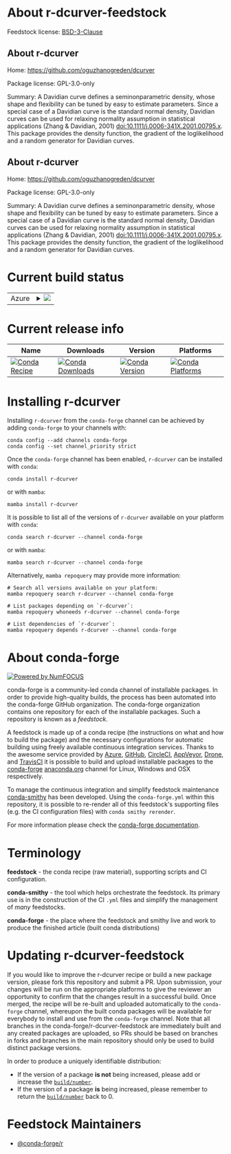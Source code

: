 About r-dcurver-feedstock
=========================

Feedstock license: [BSD-3-Clause](https://github.com/conda-forge/r-dcurver-feedstock/blob/main/LICENSE.txt)


About r-dcurver
---------------

Home: https://github.com/oguzhanogreden/dcurver

Package license: GPL-3.0-only

Summary: A Davidian curve defines a seminonparametric density, whose shape and flexibility can be tuned by easy to estimate parameters. Since a special case of a Davidian curve is the standard normal density, Davidian curves can be used for relaxing normality assumption in statistical applications (Zhang & Davidian, 2001) <doi:10.1111/j.0006-341X.2001.00795.x>. This package provides the density function, the gradient of the loglikelihood and a random generator for Davidian curves.

About r-dcurver
---------------

Home: https://github.com/oguzhanogreden/dcurver

Package license: GPL-3.0-only

Summary: A Davidian curve defines a seminonparametric density, whose shape and flexibility can be tuned by easy to estimate parameters. Since a special case of a Davidian curve is the standard normal density, Davidian curves can be used for relaxing normality assumption in statistical applications (Zhang & Davidian, 2001) <doi:10.1111/j.0006-341X.2001.00795.x>. This package provides the density function, the gradient of the loglikelihood and a random generator for Davidian curves.

Current build status
====================


<table>
    
  <tr>
    <td>Azure</td>
    <td>
      <details>
        <summary>
          <a href="https://dev.azure.com/conda-forge/feedstock-builds/_build/latest?definitionId=1066&branchName=main">
            <img src="https://dev.azure.com/conda-forge/feedstock-builds/_apis/build/status/r-dcurver-feedstock?branchName=main">
          </a>
        </summary>
        <table>
          <thead><tr><th>Variant</th><th>Status</th></tr></thead>
          <tbody><tr>
              <td>linux_64_r_base4.3</td>
              <td>
                <a href="https://dev.azure.com/conda-forge/feedstock-builds/_build/latest?definitionId=1066&branchName=main">
                  <img src="https://dev.azure.com/conda-forge/feedstock-builds/_apis/build/status/r-dcurver-feedstock?branchName=main&jobName=linux&configuration=linux%20linux_64_r_base4.3" alt="variant">
                </a>
              </td>
            </tr><tr>
              <td>linux_64_r_base4.4</td>
              <td>
                <a href="https://dev.azure.com/conda-forge/feedstock-builds/_build/latest?definitionId=1066&branchName=main">
                  <img src="https://dev.azure.com/conda-forge/feedstock-builds/_apis/build/status/r-dcurver-feedstock?branchName=main&jobName=linux&configuration=linux%20linux_64_r_base4.4" alt="variant">
                </a>
              </td>
            </tr><tr>
              <td>osx_64_r_base4.3</td>
              <td>
                <a href="https://dev.azure.com/conda-forge/feedstock-builds/_build/latest?definitionId=1066&branchName=main">
                  <img src="https://dev.azure.com/conda-forge/feedstock-builds/_apis/build/status/r-dcurver-feedstock?branchName=main&jobName=osx&configuration=osx%20osx_64_r_base4.3" alt="variant">
                </a>
              </td>
            </tr><tr>
              <td>osx_64_r_base4.4</td>
              <td>
                <a href="https://dev.azure.com/conda-forge/feedstock-builds/_build/latest?definitionId=1066&branchName=main">
                  <img src="https://dev.azure.com/conda-forge/feedstock-builds/_apis/build/status/r-dcurver-feedstock?branchName=main&jobName=osx&configuration=osx%20osx_64_r_base4.4" alt="variant">
                </a>
              </td>
            </tr><tr>
              <td>osx_arm64_r_base4.3</td>
              <td>
                <a href="https://dev.azure.com/conda-forge/feedstock-builds/_build/latest?definitionId=1066&branchName=main">
                  <img src="https://dev.azure.com/conda-forge/feedstock-builds/_apis/build/status/r-dcurver-feedstock?branchName=main&jobName=osx&configuration=osx%20osx_arm64_r_base4.3" alt="variant">
                </a>
              </td>
            </tr><tr>
              <td>osx_arm64_r_base4.4</td>
              <td>
                <a href="https://dev.azure.com/conda-forge/feedstock-builds/_build/latest?definitionId=1066&branchName=main">
                  <img src="https://dev.azure.com/conda-forge/feedstock-builds/_apis/build/status/r-dcurver-feedstock?branchName=main&jobName=osx&configuration=osx%20osx_arm64_r_base4.4" alt="variant">
                </a>
              </td>
            </tr><tr>
              <td>win_64_r_base4.3</td>
              <td>
                <a href="https://dev.azure.com/conda-forge/feedstock-builds/_build/latest?definitionId=1066&branchName=main">
                  <img src="https://dev.azure.com/conda-forge/feedstock-builds/_apis/build/status/r-dcurver-feedstock?branchName=main&jobName=win&configuration=win%20win_64_r_base4.3" alt="variant">
                </a>
              </td>
            </tr><tr>
              <td>win_64_r_base4.4</td>
              <td>
                <a href="https://dev.azure.com/conda-forge/feedstock-builds/_build/latest?definitionId=1066&branchName=main">
                  <img src="https://dev.azure.com/conda-forge/feedstock-builds/_apis/build/status/r-dcurver-feedstock?branchName=main&jobName=win&configuration=win%20win_64_r_base4.4" alt="variant">
                </a>
              </td>
            </tr>
          </tbody>
        </table>
      </details>
    </td>
  </tr>
</table>

Current release info
====================

| Name | Downloads | Version | Platforms |
| --- | --- | --- | --- |
| [![Conda Recipe](https://img.shields.io/badge/recipe-r--dcurver-green.svg)](https://anaconda.org/conda-forge/r-dcurver) | [![Conda Downloads](https://img.shields.io/conda/dn/conda-forge/r-dcurver.svg)](https://anaconda.org/conda-forge/r-dcurver) | [![Conda Version](https://img.shields.io/conda/vn/conda-forge/r-dcurver.svg)](https://anaconda.org/conda-forge/r-dcurver) | [![Conda Platforms](https://img.shields.io/conda/pn/conda-forge/r-dcurver.svg)](https://anaconda.org/conda-forge/r-dcurver) |

Installing r-dcurver
====================

Installing `r-dcurver` from the `conda-forge` channel can be achieved by adding `conda-forge` to your channels with:

```
conda config --add channels conda-forge
conda config --set channel_priority strict
```

Once the `conda-forge` channel has been enabled, `r-dcurver` can be installed with `conda`:

```
conda install r-dcurver
```

or with `mamba`:

```
mamba install r-dcurver
```

It is possible to list all of the versions of `r-dcurver` available on your platform with `conda`:

```
conda search r-dcurver --channel conda-forge
```

or with `mamba`:

```
mamba search r-dcurver --channel conda-forge
```

Alternatively, `mamba repoquery` may provide more information:

```
# Search all versions available on your platform:
mamba repoquery search r-dcurver --channel conda-forge

# List packages depending on `r-dcurver`:
mamba repoquery whoneeds r-dcurver --channel conda-forge

# List dependencies of `r-dcurver`:
mamba repoquery depends r-dcurver --channel conda-forge
```


About conda-forge
=================

[![Powered by
NumFOCUS](https://img.shields.io/badge/powered%20by-NumFOCUS-orange.svg?style=flat&colorA=E1523D&colorB=007D8A)](https://numfocus.org)

conda-forge is a community-led conda channel of installable packages.
In order to provide high-quality builds, the process has been automated into the
conda-forge GitHub organization. The conda-forge organization contains one repository
for each of the installable packages. Such a repository is known as a *feedstock*.

A feedstock is made up of a conda recipe (the instructions on what and how to build
the package) and the necessary configurations for automatic building using freely
available continuous integration services. Thanks to the awesome service provided by
[Azure](https://azure.microsoft.com/en-us/services/devops/), [GitHub](https://github.com/),
[CircleCI](https://circleci.com/), [AppVeyor](https://www.appveyor.com/),
[Drone](https://cloud.drone.io/welcome), and [TravisCI](https://travis-ci.com/)
it is possible to build and upload installable packages to the
[conda-forge](https://anaconda.org/conda-forge) [anaconda.org](https://anaconda.org/)
channel for Linux, Windows and OSX respectively.

To manage the continuous integration and simplify feedstock maintenance
[conda-smithy](https://github.com/conda-forge/conda-smithy) has been developed.
Using the ``conda-forge.yml`` within this repository, it is possible to re-render all of
this feedstock's supporting files (e.g. the CI configuration files) with ``conda smithy rerender``.

For more information please check the [conda-forge documentation](https://conda-forge.org/docs/).

Terminology
===========

**feedstock** - the conda recipe (raw material), supporting scripts and CI configuration.

**conda-smithy** - the tool which helps orchestrate the feedstock.
                   Its primary use is in the construction of the CI ``.yml`` files
                   and simplify the management of *many* feedstocks.

**conda-forge** - the place where the feedstock and smithy live and work to
                  produce the finished article (built conda distributions)


Updating r-dcurver-feedstock
============================

If you would like to improve the r-dcurver recipe or build a new
package version, please fork this repository and submit a PR. Upon submission,
your changes will be run on the appropriate platforms to give the reviewer an
opportunity to confirm that the changes result in a successful build. Once
merged, the recipe will be re-built and uploaded automatically to the
`conda-forge` channel, whereupon the built conda packages will be available for
everybody to install and use from the `conda-forge` channel.
Note that all branches in the conda-forge/r-dcurver-feedstock are
immediately built and any created packages are uploaded, so PRs should be based
on branches in forks and branches in the main repository should only be used to
build distinct package versions.

In order to produce a uniquely identifiable distribution:
 * If the version of a package **is not** being increased, please add or increase
   the [``build/number``](https://docs.conda.io/projects/conda-build/en/latest/resources/define-metadata.html#build-number-and-string).
 * If the version of a package **is** being increased, please remember to return
   the [``build/number``](https://docs.conda.io/projects/conda-build/en/latest/resources/define-metadata.html#build-number-and-string)
   back to 0.

Feedstock Maintainers
=====================

* [@conda-forge/r](https://github.com/conda-forge/r/)


